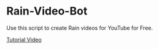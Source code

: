 # Rain-Video-Bot
Use this script to create Rain videos for YouTube for Free.

[Tutorial Video](https://youtu.be/pgEAl15A9zY)

